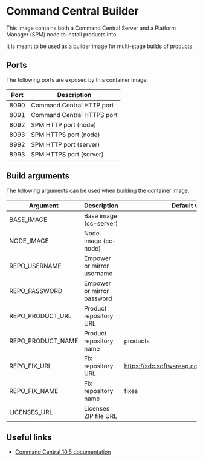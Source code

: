 # Command Central Builder

This image contains both a Command Central Server and a Platform Manager (SPM) node to install products into.

It is meant to be used as a builder image for multi-stage builds of products.

## Ports

The following ports are exposed by this container image.

| Port | Description |
| ---- | ----------- |
| 8090 | Command Central HTTP port |
| 8091 | Command Central HTTPS port |
| 8092 | SPM HTTP port (node) |
| 8093 | SPM HTTPS port (node) |
| 8992 | SPM HTTP port (server) |
| 8993 | SPM HTTPS port (server) |

## Build arguments

The following arguments can be used when building the container image.

| Argument | Description | Default value |
| -------- | ----------- | ------------- |
| BASE_IMAGE | Base image (cc-server) | |
| NODE_IMAGE | Node image (cc-node) | |
| REPO_USERNAME | Empower or mirror username | |
| REPO_PASSWORD | Empower or mirror password | |
| REPO_PRODUCT_URL | Product repository URL | |
| REPO_PRODUCT_NAME | Product repository name | products |
| REPO_FIX_URL | Fix repository URL | https://sdc.softwareag.com/updates/prodRepo |
| REPO_FIX_NAME | Fix repository name | fixes |
| LICENSES_URL | Licenses ZIP file URL | |

## Useful links

- [Command Central 10.5 documentation](https://documentation.softwareag.com/webmethods/command_central/cce10-5/10-5_Command_Central_webhelp/index.html)
